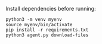 Install dependencies before running:

```
python3 -m venv myenv 
source myenv/bin/activate
pip install -r requirements.txt
python3 agent.py download-files
```